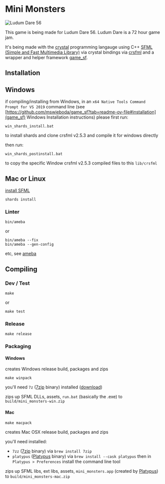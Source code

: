# Mini Monsters

![Ludum Dare 56](https://img.shields.io/badge/LudumDare-56-f79122?labelColor=ee5533&link=https%3A%2F%2Fldjam.com%2Fevents%2Fludum-dare%2F56)

This game is being made for Ludum Dare 56. Ludum Dare is a 72 hour game jam.

It's being made with the [crystal](https://crystal-lang.org/) programming langauge using C++ [SFML (Simple and Fast Multimedia Library)](https://www.sfml-dev.org/) via crystal bindings via [crsfml](https://github.com/oprypin/crsfml) and a wrapper and helper framework [game_sf](https://github.com/mswieboda/game_sf).

## Installation

## Windows

if compiling/installing from Windows, in an `x64 Native Tools Command Prompt for VS 2019` command line (see [https://github.com/mswieboda/game_sf?tab=readme-ov-file#installation](game_sf) Windows Installation instructions) please first run:

```
win_shards_install.bat
```

to install shards and clone crsfml v2.5.3 and compile it for windows directly

then run:

```
win_shards_postinstall.bat
```

to copy the specific Window crsfml v2.5.3 compiled files to this `lib/crsfml`


## Mac or Linux

[install SFML](https://github.com/oprypin/crsfml#install-sfml)

```
shards install
```


### Linter

```
bin/ameba
```

or

```
bin/ameba --fix
bin/ameba --gen-config
```
etc, see [ameba](https://github.com/crystal-ameba/ameba)

## Compiling

### Dev / Test

```
make
```

or

```
make test
```

### Release

```
make release
```

### Packaging

#### Windows

creates Windows release build, packages and zips

```
make winpack
```

you'll need `7z` ([7zip](https://www.7-zip.org/) binary) installed ([download](https://www.7-zip.org/))

zips up SFML DLLs, assets, `run.bat` (basically the .exe) to `build/mini_monsters-win.zip`

#### Mac

```
make macpack
```

creates Mac OSX release build, packages and zips

you'll need installed:
- `7zz` ([7zip](https://www.7-zip.org/) binary) via `brew install 7zip`
- `platypus` ([Platypus](https://sveinbjorn.org/platypus) binary) via `brew install --cask platypus` then in `Platypus > Preferences` install the command line tool

zips up SFML libs, ext libs, assets, `mini_monsters.app` (created by [Platypus](https://sveinbjorn.org/platypus)) to `build/mini_monsters-mac.zip`
